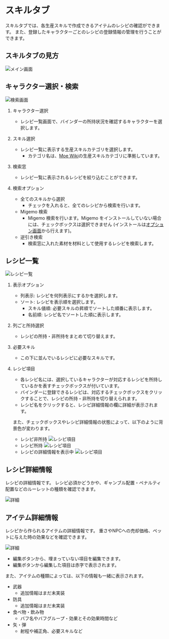 # スキルタブ
スキルタブでは、各生産スキルで作成できるアイテムのレシピの確認ができます。
また、登録したキャラクターごとのレシピの登録情報の管理を行うことができます。

## スキルタブの見方

![メイン画面](img/skill.png)

## キャラクター選択・検索
![検索画面](img/skill-search.png)

1. キャラクター選択
    - レシピ一覧画面で、バインダーの所持状況を確認するキャラクターを選択します。

1. スキル選択
    - レシピ一覧に表示する生産スキルカテゴリを選択します。
        - カテゴリ名は、[Moe Wiki](http://moewiki.usamimi.info/index.php?MoE%20Wiki%20-%20Master%20of%20Epic)の生産スキルカテゴリに準拠しています。

1. 検索窓
    - レシピ一覧に表示されるレシピを絞り込むことができます。

1. 検索オプション
    - 全てのスキルから選択
        - チェックを入れると、全てのレシピから検索を行います。
    - Migemo 検索
        - Migemo 検索を行います。Migemo をインストールしていない場合には、チェックボックスは選択できません (インストールは[オプション画面](option.md)から行えます)。
    - 逆引き検索
        - 検索窓に入れた素材を材料として使用するレシピを検索します。

## レシピ一覧
![レシピ一覧](img/skill-recipe.png)

1. 表示オプション
    - 列表示: レシピを何列表示にするかを選択します。
    - ソート: レシピを表示順を選択します。
        - スキル値順: 必要スキルの昇順でソートした順番に表示します。
        - 名前順: レシピ名でソートした順に表示します。

1. 列ごと所持選択
    - レシピの所持・非所持をまとめて切り替えます。

1. 必要スキル
    - この下に並んでいるレシピに必要なスキルです。

1. レシピ項目
    - 各レシピ名には、選択しているキャラクターが対応するレシピを所持しているかを表すチェックボックスが付いています。
    - バインダーに登録できるレシピは、対応するチェックボックスをクリックすることで、レシピの所持・非所持を切り替えられます。
    - レシピ名をクリックすると、レシピ詳細情報の欄に詳細が表示されます。

    また、チェックボックスやレシピ詳細情報の状態によって、以下のように背景色が変わります。

    - レシピ非所持
      ![レシピ項目](img/snake-default.png)
    - レシピ所持
      ![レシピ項目](img/snake-owned.png)
    - レシピの詳細情報を表示中
      ![レシピ項目](img/snake-detail.png)

## レシピ詳細情報
レシピの詳細情報です。
レシピ必須かどうかや、ギャンブル配置・ペナルティ配置などのルーレットの種類を確認できます。

![詳細](img/recipe-detail.png)

## アイテム詳細情報
レシピから作られるアイテムの詳細情報です。
重さやNPCへの売却価格、ペットに与えた時の効果などを確認できます。

![詳細](img/item-detail.png)

- 編集ボタンから、埋まっていない項目を編集できます。
- 編集ボタンから編集した項目は赤字で表示されます。

また、アイテムの種類によっては、以下の情報も一緒に表示されます。

- 武器
    - 追加情報はまだ未実装
- 防具
    - 追加情報はまだ未実装
- 食べ物・飲み物
    - バフ名やバフグループ・効果とその効果時間など
- 矢・弾
    - 射程や補正角、必要スキルなど
